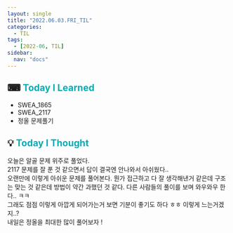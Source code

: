 ```yaml
---
layout: single
title: "2022.06.03.FRI_TIL"
categories:
  - TIL
tags:
  - [2022-06, TIL]
sidebar:
  nav: "docs"
---
```


## ⌨ <a style="color:#00adb5">Today I Learned</a>

- SWEA_1865
- SWEA_2117
- 정올 문제풀기

## 💡 <a style="color:#00adb5">Today I Thought</a>

오늘은 알골 문제 위주로 풀었다.<br>
2117 문제를 잘 푼 것 같으면서 답이 결국엔 안나와서 아쉬웠다..<br>
오랜만에 이렇게 아쉬운 문제를 풀어본다. 뭔가 접근하고 다 잘 생각해낸거 같은데 구조는 맞는 것 같은데 방법이 약간 과했던 것 같다. 다른 사람들의 풀이를 보며 와우와우 한다.. ㅋㅋ<br>
그래도 점점 이렇게 아깝게 되어가는거 보면 기분이 좋기도 하다 ㅎㅎ 이렇게 느는거겠지..?<br>
내일은 정올을 최대한 많이 풀어보자 !
